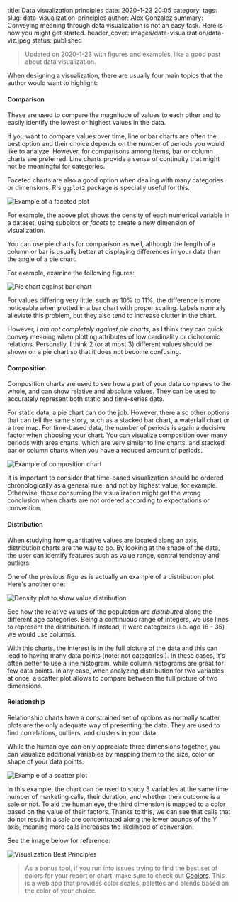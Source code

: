 title: Data visualization principles
date: 2020-1-23 20:05
category:
tags:
slug: data-visualization-principles
author: Alex Gonzalez
summary: Conveying meaning through data visualization is not an easy task. Here is how you might get started.
header_cover: images/data-visualization/data-viz.jpeg
status: published

> Updated on 2020-1-23 with figures and examples, like a good post about data visualization.

When designing a visualization, there are usually four main topics that the author would want to highlight:

#### Comparison

These are used to compare the magnitude of values to each other and to easily identify the lowest or highest values in the data.

If you want to compare values over time, line or bar charts are often the best option and their choice depends on the number of periods you would like to analyze.
However, for comparisons among items, bar or column charts are preferred. Line charts provide a sense of continuity that might not be meaningful for categories.

Faceted charts are also a good option when dealing with many categories or dimensions. R's `ggplot2` package is specially useful for this.

![Example of a faceted plot](../images/data-visualization/facet-plot.png)

For example, the above plot shows the density of each numerical variable in a dataset, using subplots or _facets_ to create a new dimension of visualization.

You can use pie charts for comparison as well, although the length of a column or bar is usually better at displaying differences in your data than the angle of a pie chart.

For example, examine the following figures:

![Pie chart against bar chart](../images/data-visualization/pie-bar-chart.png)

For values differing very little, such as 10% to 11%, the difference is more noticeable when plotted in a bar chart with proper scaling. Labels normally alleviate this problem, but they also tend to increase clutter in the chart.

However, _I am not completely against pie charts_, as I think they can quick convey meaning when plotting attributes of low cardinality or dichotomic relations. Personally, I think 2 (or at most 3) different values should be shown on a pie chart so that it does not become confusing.  

#### Composition

Composition charts are used to see how a part of your data compares to the whole, and can show relative and absolute values. They can be used to accurately represent both static and time-series data.

For static data, a pie chart can do the job. However, there also other options that can tell the same story, such as a stacked bar chart, a waterfall chart or a tree map.
For time-based data, the number of periods is again a decisive factor when choosing your chart. You can visualize composition over many periods with area charts, which are very similar to line charts, and stacked bar or column charts when you have a reduced amount of periods.

![Example of composition chart](../images/data-visualization/stacked-bar.png)  

It is important to consider that time-based visualization should be ordered chronologically as a general rule, and not by highest value, for example. Otherwise, those consuming the visualization might get the wrong conclusion when charts are not ordered according to expectations or convention.

#### Distribution

When studying how quantitative values are located along an axis, distribution charts are the way to go. By looking at the shape of the data, the user can identify features such as value range, central tendency and outliers.

One of the previous figures is actually an example of a distribution plot. Here's another one:

![Density plot to show value distribution](../images/data-visualization/density.png)

See how the relative values of the population are _distributed_ along the different age categories. Being a continuous range of integers, we use lines to represent the distribution. If instead, it were categories (i.e. age 18 - 35) we would use columns.

With this charts, the interest is in the full picture of the data and this can lead to having many data points (note: not categories!). In these cases, it's often better to use a line histogram, while column histograms are great for few data points.
In any case, when analyzing distribution for two variables at once, a scatter plot allows to compare between the full picture of two dimensions.

#### Relationship

Relationship charts have a constrained set of options as normally scatter plots are the only adequate way of presenting the data. They are used to find correlations, outliers, and clusters in your data.

While the human eye can only appreciate three dimensions together, you can visualize additional variables by mapping them to the size, color or shape of your data points.

![Example of a scatter plot](../images/data-visualization/scatter-plot.png)

In this example, the chart can be used to study 3 variables at the same time: number of marketing calls, their duration, and whether their outcome is a sale or not. To aid the human eye, the third dimension is mapped to a color based on the value of their factors.
Thanks to this, we can see that calls that do not result in a sale are concentrated along the lower bounds of the Y axis, meaning more calls increases the likelihood of conversion.


See the image below for reference:

![Visualization Best Principles](../images/data-visualization/chart-viz.jpg)


> As a bonus tool, if you run into issues trying to find the best set of colors for your report or chart, make sure to check out [Coolors](https://coolors.co/). This is a web app that provides color scales, palettes and blends based on the color of your choice.